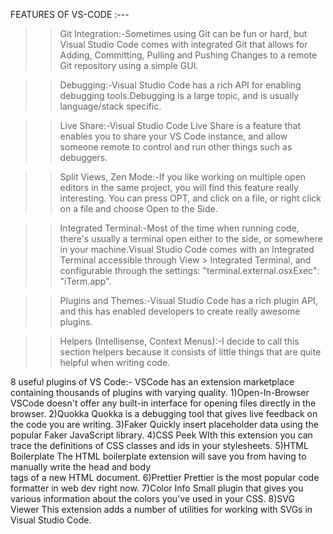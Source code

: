 
FEATURES OF VS-CODE :---
>>Git Integration:-Sometimes using Git can be fun or hard, but Visual Studio Code comes with integrated Git that allows for Adding, Committing, Pulling and Pushing Changes to a remote Git repository using a simple GUI.

>>Debugging:-Visual Studio Code has a rich API for enabling debugging tools.Debugging is a large topic, and is usually language/stack specific. 

>>Live Share:-Visual Studio Code Live Share is a feature that enables you to share your VS Code instance, and allow someone remote to control and run other things such as debuggers.

>>Split Views, Zen Mode:-If you like working on multiple open editors in the same project, you will find this feature really interesting. You can press OPT, and click on a file, or right click on a file and choose Open to the Side.

>>Integrated Terminal:-Most of the time when running code, there's usually a terminal open either to the side, or somewhere in your machine.Visual Studio Code comes with an Integrated Terminal accessible through View > Integrated Terminal, and configurable through the settings: "terminal.external.osxExec": "iTerm.app".

>>Plugins and Themes:-Visual Studio Code has a rich plugin API, and this has enabled developers to create really awesome plugins.

>>Helpers (Intellisense, Context Menus):-I decide to call this section helpers because it consists of little things that are quite helpful when writing code.

8 useful plugins of VS Code:-
VSCode has an extension marketplace containing thousands of plugins with varying quality. 
1)Open-In-Browser
  VSCode doesn't offer any built-in interface for opening files directly in the browser. 
2)Quokka
  Quokka is a debugging tool that gives live feedback on the code you are writing.
3)Faker
  Quickly insert placeholder data using the popular Faker JavaScript library.
4)CSS Peek
  WIth this extension you can trace the definitions of CSS classes and ids in your stylesheets.
5)HTML Boilerplate
  The HTML boilerplate extension will save you from having to manually write the head and body  
  tags of a new HTML document. 
6)Prettier
  Prettier is the most popular code formatter in web dev right now.
7)Color Info
  Small plugin that gives you various information about the colors you've used in your CSS. 
8)SVG Viewer
  This extension adds a number of utilities for working with SVGs in Visual Studio Code. 





